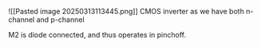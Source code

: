 ![[Pasted image 20250313113445.png]]
CMOS inverter as we have both n-channel and p-channel

M2 is diode connected, and thus operates in pinchoff.

